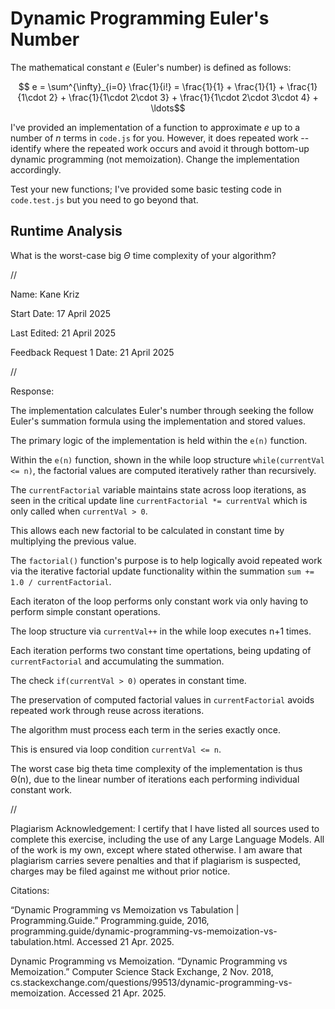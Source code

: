 # Dynamic Programming Euler's Number

The mathematical constant $e$ (Euler's number) is defined as follows:

$$ e = \sum^{\infty}_{i=0} \frac{1}{i!} = \frac{1}{1} + \frac{1}{1} +
\frac{1}{1\cdot 2} + \frac{1}{1\cdot 2\cdot 3} + \frac{1}{1\cdot 2\cdot 3\cdot
4} + \ldots$$

I've provided an implementation of a function to approximate $e$ up to a number
of $n$ terms in `code.js` for you. However, it does repeated work -- identify
where the repeated work occurs and avoid it through bottom-up dynamic
programming (not memoization). Change the implementation accordingly.

Test your new functions; I've provided some basic testing code in `code.test.js`
but you need to go beyond that.

## Runtime Analysis

What is the worst-case big $\Theta$ time complexity of your algorithm?



//


Name: Kane Kriz

Start Date: 17 April 2025

Last Edited: 21 April 2025

Feedback Request 1 Date: 21 April 2025




//




Response: 

The implementation calculates Euler's number through seeking the follow Euler's summation formula using the implementation and stored values.

The primary logic of the implementation is held within the `e(n)` function.

Within the `e(n)` function, shown in the while loop structure `while(currentVal <= n)`, the factorial values are computed iteratively rather than recursively. 

The `currentFactorial` variable maintains state across loop iterations, as seen in the critical update line `currentFactorial *= currentVal` which is only called when `currentVal > 0`.

This allows each new factorial to be calculated in constant time by multiplying the previous value.

The `factorial()` function's purpose is to help logically avoid repeated work via the iterative factorial update functionality within the summation `sum += 1.0 / currentFactorial`. 

Each iteraton of the loop performs only constant work via only having to perform simple constant operations. 

The loop structure via `currentVal++` in the while loop executes n+1 times.

Each iteration performs two constant time opertations, being updating of `currentFactorial` and accumulating the summation.

The check `if(currentVal > 0)` operates in constant time.

The preservation of computed factorial values in `currentFactorial` avoids repeated work through reuse across iterations. 

The algorithm must process each term in the series exactly once.

This is ensured via loop condition `currentVal <= n`.

The worst case big theta time complexity of the implementation is thus Θ(n), due to the linear number of iterations each performing individual constant work.





//




Plagiarism Acknowledgement: I certify that I have listed all sources used to complete this exercise, including the use of any Large Language Models. All of the work is my own, except where stated otherwise. I am aware that plagiarism carries severe penalties and that if plagiarism is suspected, charges may be filed against me without prior notice.


Citations:

“Dynamic Programming vs Memoization vs Tabulation | Programming.Guide.” Programming.guide, 2016, programming.guide/dynamic-programming-vs-memoization-vs-tabulation.html. Accessed 21 Apr. 2025.

Dynamic Programming vs Memoization. “Dynamic Programming vs Memoization.” Computer Science Stack Exchange, 2 Nov. 2018, cs.stackexchange.com/questions/99513/dynamic-programming-vs-memoization. Accessed 21 Apr. 2025.
